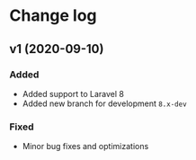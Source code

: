 # Change log


## v1 (2020-09-10)

### Added

- Added support to Laravel 8
- Added new branch for development ``8.x-dev``

### Fixed

- Minor bug fixes and optimizations